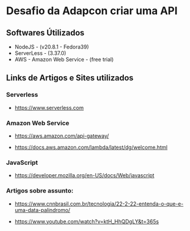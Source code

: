 # Desafio da Adapcon criar uma API

## Softwares Útilizados
* NodeJS - (v20.8.1 - Fedora39)
* ServerLess - (3.37.0)
* AWS - Amazon Web Service - (free trial)

## Links de Artigos e Sites utilizados
### Serverless
*  https://www.serverless.com

### Amazon Web Service
* https://aws.amazon.com/api-gateway/

* https://docs.aws.amazon.com/lambda/latest/dg/welcome.html

### JavaScript
* https://developer.mozilla.org/en-US/docs/Web/javascript

### Artigos sobre assunto:
* https://www.cnnbrasil.com.br/tecnologia/22-2-22-entenda-o-que-e-uma-data-palindromo/

* https://www.youtube.com/watch?v=ktH_HhQDgLY&t=365s